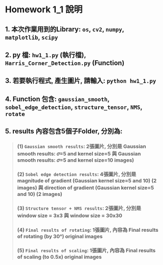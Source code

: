 
# Homework 1_1 說明

## 1. 本次作業用到的Library: `os`, `cv2`, `numpy`, `matplotlib`, `scipy`
## 2. py 檔: `hw1_1.py` (執行檔), `Harris_Corner_Detection.py` (Function)
## 3. 若要執行程式, 產生圖片, 請輸入: `python hw1_1.py`
## 4. Function 包含:  `gaussian_smooth`, `sobel_edge_detection`, `structure_tensor`, `NMS`, `rotate`
## 5. results 內容包含5個子Folder, 分別為:
> ### (1) `Gaussian smooth results`: 2張圖片, 分別是 Gaussian smooth results: 𝜎=5 and kernel size=5 與 Gaussian smooth results: 𝜎=5 and kernel size=10 images)
> ### (2) `Sobel edge detection results`: 4張圖片, 分別是 magnitude of gradient (Gaussian kernel size=5 and 10) (2 images) 與 direction of gradient (Gaussian kernel size=5 and 10) (2 images)
> ### (3) `Structure tensor + NMS results`: 2張圖片, 分別是 window size = 3x3 與 window size = 30x30
> ### (4) `Final results of rotating`: 1張圖片, 內容為 Final results of rotating (by 30°) original images 
> ### (5) `Final results of scaling`: 1張圖片, 內容為 Final results of scaling (to 0.5x) original images
